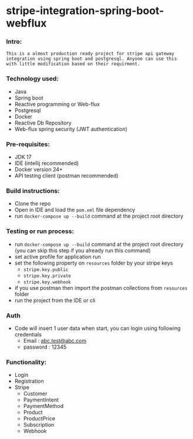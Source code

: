 # stripe-integration-spring-boot-webflux

### Intro:

    This is a almost production ready project for stripe api gateway 
    integration using spring boot and postgresql. Anyone can use this
    with little modification based on their requirment.

### Technology used:

- Java
- Spring boot
- Reactive programming or Web-flux
- Postgresql
- Docker
- Reactive Db Repository
- Web-flux spring security (JWT authentication)

### Pre-requisites:

- JDK 17
- IDE (intellij recommended)
- Docker version 24+
- API testing client (postman recommended)

### Build instructions:

- Clone the repo
- Open in IDE and load the `pom.xml` file dependency
- run `docker-compose up --build` command at the project root directory

### Testing or run process:

- run `docker-compose up --build` command at the project root directory
  (you can skip this step if you already run this command)
- set active profile for application run
- set the following property on `resources` folder by your stripe keys
    - `stripe.key.public`
    - `stripe.key.private`
    - `stripe.key.webhook`
- if you use postman then import the postman collections from `resources` folder
- run the project from the IDE or cli

### Auth

- Code will insert 1 user data when start, you can login using following credentials
    - Email : abc.test@abc.com
    - password : 12345

### Functionality:

- Login
- Registration
- Stripe
    - Customer
    - PaymentIntent
    - PaymentMethod
    - Product
    - ProductPrice
    - Subscription
    - Webhook